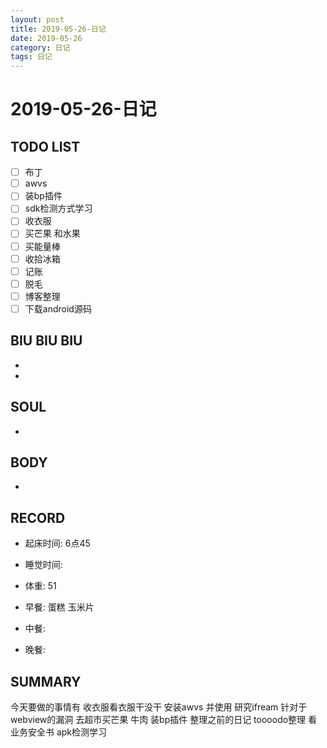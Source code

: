 ```yaml
---
layout: post
title: 2019-05-26-日记
date: 2019-05-26
category: 日记
tags: 日记
---
```

# 2019-05-26-日记
## TODO LIST
- [ ] 布丁 
- [ ] awvs
- [ ] 装bp插件
- [ ] sdk检测方式学习
- [ ] 收衣服
- [ ] 买芒果 和水果
- [ ] 买能量棒
- [ ] 收拾冰箱
- [ ] 记账
- [ ] 脱毛 
- [ ] 博客整理
- [ ] 下载android源码
 
## BIU BIU BIU
- 
- 
 
## SOUL
- 
 
## BODY
- 
 
## RECORD
- 起床时间: 6点45 
- 睡觉时间:  
 
- 体重:  51
 
- 早餐:  蛋糕 玉米片
- 中餐:  
- 晚餐:  
 
## SUMMARY
 今天要做的事情有
收衣服看衣服干没干
安装awvs 并使用
研究ifream 针对于webview的漏洞
去超市买芒果 牛肉
装bp插件
整理之前的日记
toooodo整理
看业务安全书
apk检测学习

